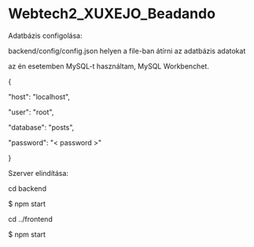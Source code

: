 # Webtech2_XUXEJO_Beadando

Adatbázis configolása:

backend/config/config.json helyen a file-ban átírni az adatbázis adatokat

az én esetemben MySQL-t használtam, MySQL Workbenchet.


{

  "host": "localhost",
  
  "user": "root",
  
  "database": "posts",
  
  "password": "< password >"
  
}

Szerver elindítása:

cd backend

$ npm start

cd ../frontend

$ npm start
